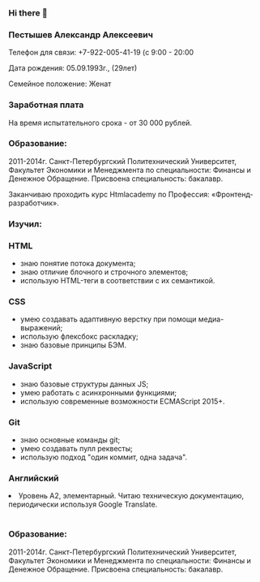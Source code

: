 ### Hi there 👋

<h3>Пестышев Александр Алексеевич</h3>

<p>Телефон для связи: +7-922-005-41-19 (c 9:00 - 20:00</p>
<p>Дата рождения: 05.09.1993г., (29лет)</p>
<p>Семейное положение: Женат</p>

<h3>Заработная плата</h3><p>На время испытательного срока - от 30 000 рублей.</p>

<h3>Образование:</h3><p>2011-2014г. Санкт-Петербургский Политехнический Университет, Факультет Экономики и Менеджмента по специальности: Финансы и Денежное Обращение. Присвоена специальность: бакалавр.</p>

<p>Заканчиваю проходить курс Htmlacademy по Профессия:  «Фронтенд-разработчик».</p>
<h3>Изучил:</h3>
<h3>HTML</h3>
<ul>
<li>знаю понятие потока документа;</li>
<li>знаю отличие блочного и строчного элементов;</li>
<li>использую HTML-теги в соответствии с их семантикой.</li>
</ul>

<h3>CSS</h3>
<ul>
<li>умею создавать адаптивную верстку при помощи медиа-выражений;</li>
<li>использую флексбокс раскладку;</li>
<li>знаю базовые принципы БЭМ.</li>
</ul>

<h3>JavaScript</h3>
<ul>
<li>знаю базовые структуры данных JS;</li>
<li>умею работать с асинхронными функциями;</li>
<li>использую современные возможности ECMAScript 2015+.</li>
</ul>
<p></p>
<h3>Git</h3>
<ul>
<li>знаю основные команды git;</li>
<li>умею создавать пулл реквесты;</li>
<li>использую подход "один коммит, одна задача".</li>
</ul>
<h3>Английский</h3>
<li>Уровень A2, элементарный. Читаю техническую документацию, периодически используя Google Translate.</li>
<br>
<h3>Образование:</h3>
<p>2011-2014г. Санкт-Петербургский Политехнический Университет, Факультет Экономики и Менеджмента по специальности: Финансы и Денежное Обращение. Присвоена специальность: бакалавр.</p>
